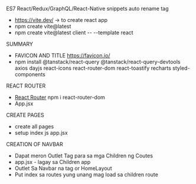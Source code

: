 ES7 React/Redux/GraphQL/React-Native snippets
auto rename tag

- https://vite.dev/ -> to create react app
- npm create vite@latest
- npm create vite@latest client -- --template react

SUMMARY
- FAVICON AND TITLE https://favicon.io/
- npm install @tanstack/react-query @tanstack/react-query-devtools axios dayjs react-icons react-router-dom react-toastify recharts styled-components

REACT ROUTER
- [React Router](https://reactrouter.com/en/main) npm i react-router-dom
- App.jsx

CREATE PAGES
- create all pages 
- setup index js app.jsx

CREATION OF NAVBAR
- Dapat meron Outlet Tag para sa mga Children ng Coutes
- app.jsx - lagay sa Children app
- Outlet Sa Navbar na tag or HomeLayout 
- Put index sa routes yung unang mag load sa children route
